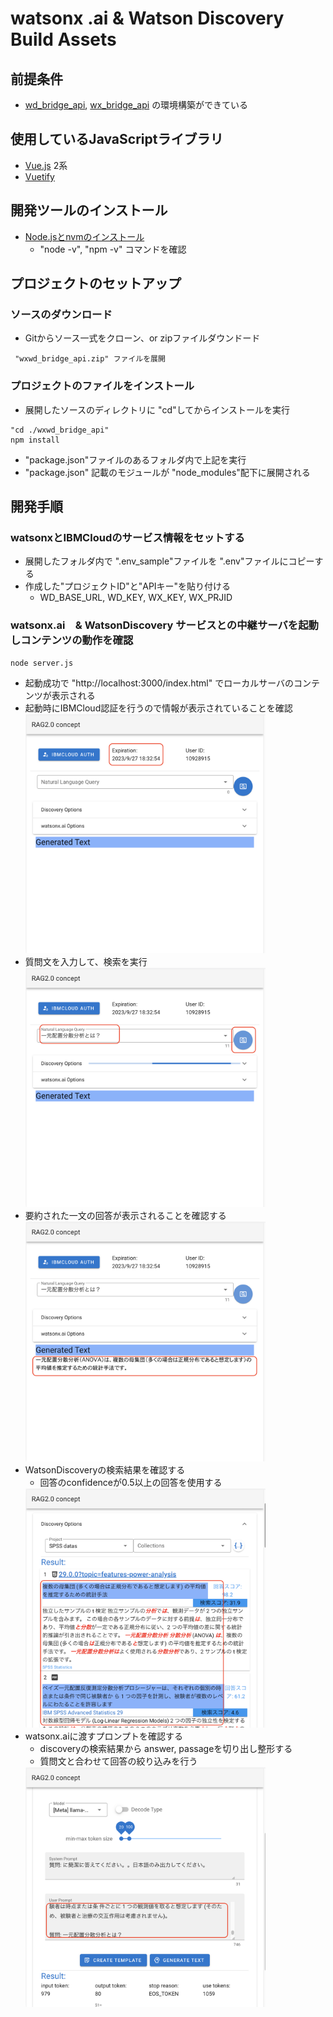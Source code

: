 # watsonx .ai & Watson Discovery Build Assets

## 前提条件
* [wd_bridge_api](https://github.com/iymh/wd_bridge_api), [wx_bridge_api](https://github.com/iymh/watsonx/tree/main/wx_bridge_api) の環境構築ができている

## 使用しているJavaScriptライブラリ
* [Vue.js](https://jp.vuejs.org/v2/guide/) 2系
* [Vuetify](https://vuetifyjs.com/ja/getting-started/installation/)

## 開発ツールのインストール
* [Node.jsとnvmのインストール](https://kazuhira-r.hatenablog.com/entry/2021/03/22/223042)
  * "node -v", "npm -v" コマンドを確認

## プロジェクトのセットアップ
### ソースのダウンロード
* Gitからソース一式をクローン、or zipファイルダウンドード
```
 "wxwd_bridge_api.zip" ファイルを展開
```

### プロジェクトのファイルをインストール
* 展開したソースのディレクトリに "cd"してからインストールを実行
```
"cd ./wxwd_bridge_api"
npm install
```
* "package.json"ファイルのあるフォルダ内で上記を実行
* "package.json" 記載のモジュールが "node_modules"配下に展開される

## 開発手順
### watsonxとIBMCloudのサービス情報をセットする
  * 展開したフォルダ内で ".env_sample"ファイルを ".env"ファイルにコピーする
  * 作成した"プロジェクトID"と"APIキー"を貼り付ける
    * WD_BASE_URL, WD_KEY, WX_KEY, WX_PRJID

### watsonx.ai　& WatsonDiscovery サービスとの中継サーバを起動しコンテンツの動作を確認
```
node server.js
```
* 起動成功で "http://localhost:3000/index.html" でローカルサーバのコンテンツが表示される
* 起動時にIBMCloud認証を行うので情報が表示されていることを確認
  <div>
    <img src="./doc/contents1.png" width="80%">
  </div>
* 質問文を入力して、検索を実行
  <div>
    <img src="./doc/contents2.png" width="80%">
  </div>
* 要約された一文の回答が表示されることを確認する
  <div>
    <img src="./doc/contents3.png" width="80%">
  </div>
* WatsonDiscoveryの検索結果を確認する
  * 回答のconfidenceが0.5以上の回答を使用する
  <div>
    <img src="./doc/contents4.png" width="80%">
  </div>
* watsonx.aiに渡すプロンプトを確認する
  * discoveryの検索結果から answer, passageを切り出し整形する
  * 質問文と合わせて回答の絞り込みを行う
  <div>
    <img src="./doc/contents5.png" width="80%">
  </div>

